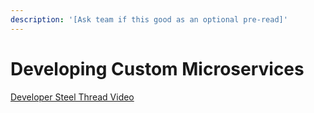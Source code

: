 ```yaml
---
description: '[Ask team if this good as an optional pre-read]'
---
```


# Developing Custom Microservices

[Developer Steel Thread Video](https://maanainc.app.box.com/s/edy56t1ib0tnv3854hwv4m84sx7mdqg5)



